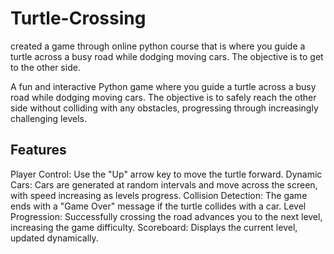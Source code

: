 # Turtle-Crossing
created a game through online python course that is where you guide a turtle across a busy road while dodging moving cars. The objective is to get to the other side.

A fun and interactive Python game where you guide a turtle across a busy road while dodging moving cars. The objective is to safely reach the other side without colliding with any obstacles, progressing through increasingly challenging levels.

## Features
Player Control: Use the "Up" arrow key to move the turtle forward.
Dynamic Cars: Cars are generated at random intervals and move across the screen, with speed increasing as levels progress.
Collision Detection: The game ends with a "Game Over" message if the turtle collides with a car.
Level Progression: Successfully crossing the road advances you to the next level, increasing the game difficulty.
Scoreboard: Displays the current level, updated dynamically.
